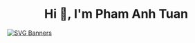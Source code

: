 <h1 align="center">Hi 👋, I'm Pham Anh Tuan</h1>

[![SVG Banners](https://svg-banners.vercel.app/api?type=luminance&text1=PhamAnhTuan🌻&width=800&height=400)](https://github.com/Akshay090/svg-banners)
